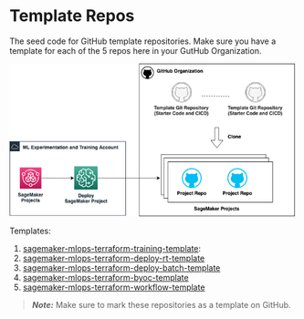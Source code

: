 # Template Repos

The seed code for GitHub template repositories. Make sure you have a template for each of the 5 repos here in your GutHub Organization.

<img src="../architecture/template-repos.png" alt="drawing" width="500"/>

Templates:

1. [sagemaker-mlops-terraform-training-template](./sagemaker-mlops-terraform-training-template/):
2. [sagemaker-mlops-terraform-deploy-rt-template](./sagemaker-mlops-terraform-deploy-rt-template/)
3. [sagemaker-mlops-terraform-deploy-batch-template](./sagemaker-mlops-terraform-deploy-batch-template/)
4. [sagemaker-mlops-terraform-byoc-template](./sagemaker-mlops-terraform-byoc-template/)
5. [sagemaker-mlops-terraform-workflow-template](./sagemaker-mlops-terraform-workflow-template/)

> **_Note:_** Make sure to mark these repositories as a template on GitHub.
